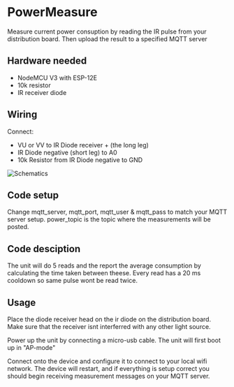 # PowerMeasure
Measure current power consuption by reading the IR pulse from your distribution board.
Then upload the result to a specified MQTT server

## Hardware needed
* NodeMCU V3 with ESP-12E 
* 10k resistor
* IR receiver diode


## Wiring
Connect:
* VU or VV to IR Diode receiver + (the long leg)
* IR Diode negative (short leg) to A0 
* 10k Resistor from IR Diode negative to GND

![Schematics](docs/schematic.png?raw=true "Title")

## Code setup

Change mqtt_server, mqtt_port, mqtt_user & mqtt_pass to match your MQTT server setup.
power_topic is the topic where the measurements will be posted.

## Code desciption

The unit will do 5 reads and the report the average consumption by calculating the time taken between theese.
Every read has a 20 ms cooldown so same pulse wont be read twice.

## Usage

Place the diode receiver head on the ir diode on the distribution board.
Make sure that the receiver isnt interferred with any other light source.

Power up the unit by connecting a micro-usb cable.
The unit will first boot up in "AP-mode"

Connect onto the device and configure it to connect to your local wifi network.
The device will restart, and if everything is setup correct you should begin receiving measurement messages on your MQTT server.

